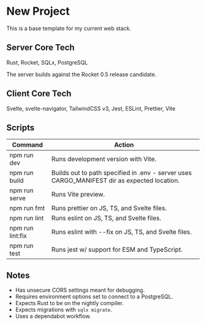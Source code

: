 # New Project

This is a base template for my current web stack.

## Server Core Tech

Rust, Rocket, SQLx, PostgreSQL

The server builds against the Rocket 0.5 release candidate.

## Client Core Tech

Svelte, svelte-navigator, TailwindCSS v3, Jest, ESLint, Prettier, Vite

## Scripts

| Command | Action |
|---------|--------|
| npm run dev | Runs development version with Vite. |
| npm run build | Builds out to path specified in .env - server uses CARGO_MANIFEST dir as expected location. |
| npm run serve | Runs Vite preview. |
| npm run fmt | Runs prettier on JS, TS, and Svelte files. |
| npm run lint | Runs eslint on JS, TS, and Svelte files. |
| npm run lint:fix | Runs eslint with --fix on JS, TS, and Svelte files. |
| npm run test | Runs jest w/ support for ESM and TypeScript. |

## Notes

- Has unsecure CORS settings meant for debugging.
- Requires environment options set to connect to a PostgreSQL.
- Expects Rust to be on the nightly compiler.
- Expects migrations with `sqlx migrate`.
- Uses a dependabot workflow.

